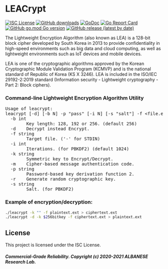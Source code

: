 # LEACrypt
[![ISC License](http://img.shields.io/badge/license-ISC-blue.svg)](https://github.com/pedroalbanese/leacrypt/blob/master/LICENSE.md) 
[![GitHub downloads](https://img.shields.io/github/downloads/pedroalbanese/leacrypt/total.svg?logo=github&logoColor=white)](https://github.com/pedroalbanese/leacrypt/releases)
[![GoDoc](https://godoc.org/github.com/pedroalbanese/leacrypt?status.png)](http://godoc.org/github.com/pedroalbanese/leacrypt)
[![Go Report Card](https://goreportcard.com/badge/github.com/pedroalbanese/leacrypt)](https://goreportcard.com/report/github.com/pedroalbanese/leacrypt)
[![GitHub go.mod Go version](https://img.shields.io/github/go-mod/go-version/pedroalbanese/leacrypt)](https://golang.org)
[![GitHub release (latest by date)](https://img.shields.io/github/v/release/pedroalbanese/leacrypt)](https://github.com/pedroalbanese/leacrypt/releases)

The Lightweight Encryption Algorithm (also known as LEA) is a 128-bit block cipher developed by South Korea in 2013 to provide confidentiality in high-speed environments such as big data and cloud computing, as well as lightweight environments such as IoT devices and mobile devices.

LEA is one of the cryptographic algorithms approved by the Korean Cryptographic Module Validation Program (KCMVP) and is the national standard of Republic of Korea (KS X 3246). LEA is included in the ISO/IEC 29192-2:2019 standard (Information security - Lightweight cryptography - Part 2: Block ciphers).
### Command-line Lightweight Encryption Algorithm Utility
<pre>Usage of leacrypt:
leacrypt [-d] [-b N] -p "pass" [-i N] [-s "salt"] -f &lt;file.ext&gt;
  -b int
        Key length: 128, 192 or 256. (default 256)
  -d    Decrypt instead Encrypt.
  -f string
        Target file. ('-' for STDIN)
  -i int
        Iterations. (for PBKDF2) (default 1024)
  -k string
        Symmetric key to Encrypt/Decrypt.
  -m    Cipher-based message authentication code.
  -p string
        Password-based key derivation function 2.
  -r    Generate random cryptographic key.
  -s string
        Salt. (for PBKDF2)</pre>

### Example of encryption/decryption:
```sh
./leacrypt -k "" -f plaintext.ext > ciphertext.ext
./leacrypt -d -k $256bitkey -f ciphertext.ext > plaintext.ext
```

## License

This project is licensed under the ISC License.

##### Commercial-Grade Reliability. Copyright (c) 2020-2021 ALBANESE Research Lab.
